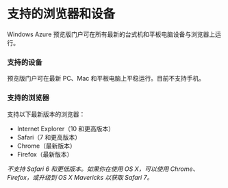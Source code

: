 <properties linkid="" urlDisplayName="" pageTitle="Supported browsers and devices" metaKeywords="" description="" metaCanonical="" services="" documentationCenter="" title="Supported browsers and devices" authors="Justin Beckwith"  solutions="" writer="" manager="" editor=""  />
<tags ms.service=""
    ms.date="11/16/2014"
    wacn.date=""
    />

# 支持的浏览器和设备

Windows Azure 预览版门户可在所有最新的台式机和平板电脑设备与浏览器上运行。

### 支持的设备

预览版门户可在最新 PC、Mac 和平板电脑上平稳运行。目前不支持手机。

### 支持的浏览器

支持以下最新版本的浏览器：

-   Internet Explorer（10 和更高版本）
-   Safari（7 和更高版本）
-   Chrome（最新版本）
-   Firefox（最新版本）

*不支持 Safari 6 和更低版本。如果你在使用 OS X，可以使用 Chrome、Firefox，或升级到 OS X Mavericks 以获取 Safari 7。*

